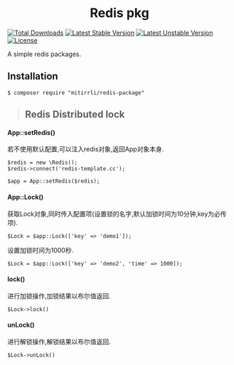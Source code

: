 <h1 align="center"> Redis pkg </h1>

[![Total Downloads](https://poser.pugx.org/mitirrli/redis-package/downloads)](https://packagist.org/packages/mitirrli/redis-package)
[![Latest Stable Version](https://poser.pugx.org/mitirrli/redis-package/v/stable)](https://packagist.org/packages/mitirrli/redis-package)
[![Latest Unstable Version](https://poser.pugx.org/mitirrli/redis-package/v/unstable)](https://packagist.org/packages/mitirrli/redis-package)
<a href="https://packagist.org/packages/mitirrli/redis-package"><img src="https://poser.pugx.org/mitirrli/redis-package/license" alt="License"></a>

A simple redis packages.

## Installation
```shell
$ composer require "mitirrli/redis-package"
```

> ## Redis Distributed lock

#### App::setRedis()
若不使用默认配置,可以注入redis对象,返回App对象本身.

```
$redis = new \Redis();
$redis->connect('redis-template.cc');

$app = App::setRedis($redis);
```

#### App::Lock()
获取Lock对象,同时传入配置项(设置锁的名字,默认加锁时间为10分钟,key为必传项).
```
$Lock = $app::Lock(['key' => 'demo1']);
```
设置加锁时间为1000秒.
```
$Lock = $app::Lock(['key' => 'demo2', 'time' => 1000]);
```

#### lock()
进行加锁操作,加锁结果以布尔值返回.
```
$Lock->lock()
```

#### unLock()
进行解锁操作,解锁结果以布尔值返回.
```
$Lock->unLock()
```